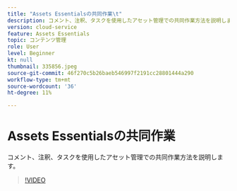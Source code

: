 ```yaml
---
title: "Assets Essentialsの共同作業\t"
description: コメント、注釈、タスクを使用したアセット管理での共同作業方法を説明します。
version: cloud-service
feature: Assets Essentials
topic: コンテンツ管理
role: User
level: Beginner
kt: null
thumbnail: 335856.jpeg
source-git-commit: 46f270c5b26baeb546997f2191cc28801444a290
workflow-type: tm+mt
source-wordcount: '36'
ht-degree: 11%

---
```



# Assets Essentialsの共同作業

コメント、注釈、タスクを使用したアセット管理での共同作業方法を説明します。

>[!VIDEO](https://video.tv.adobe.com/v/335856/?quality=12&learn=on)
